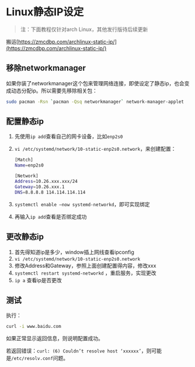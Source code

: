 # Linux静态IP设定

<!--
Tags: For管理员
category: 环境配置
description: 固定服务器ip地址
-->

> 注：下面教程仅针对arch Linux，其他发行版待后续更新

搬运[https://zmcdbp.com/archlinux-static-ip/](https://zmcdbp.com/archlinux-static-ip/)

## 移除networkmanager

如果你装了networkmanager这个包来管理网络连接，即使设定了静态ip，也会变成动态分配ip。所以需要先移除相关包：

```bash
sudo pacman -Rsn `pacman -Qsq networkmanager` network-manager-applet
```

## 配置静态ip

1. 先使用`ip add`查看自己的网卡设备，比如`enp2s0`
2. `vi /etc/systemd/network/10-static-enp2s0.network`，来创建配置：
    
    ```bash
    [Match]
    Name=enp2s0
    
    [Network]
    Address=10.26.xxx.xxx/24
    Gateway=10.26.xxx.1
    DNS=8.8.8.8 114.114.114.114
    ```
    
3. `systemctl enable —now systemd-networkd`，即可实现绑定
4. 再输入`ip add`查看是否绑定成功

## 更改静态ip

1. 首先得知道ip是多少，window插上网线查看ipconfig
2. `vi /etc/systemd/network/10-static-enp2s0.network`
3. 修改Address和Gateway，参照上面创建配置得内容，修改xxx
4. `systemctl restart systemd-networkd` ，重启服务，实现更改
5. `ip a` 查看ip是否更改

## 测试

执行：

```bash
curl -i www.baidu.com
```

如果正常显示返回信息，则说明配置成功。

若返回错误：`curl: (6) Couldn’t resolve host ‘xxxxxx’`，则可能是`/etc/resolv.conf`问题。

<!--Valine-->
